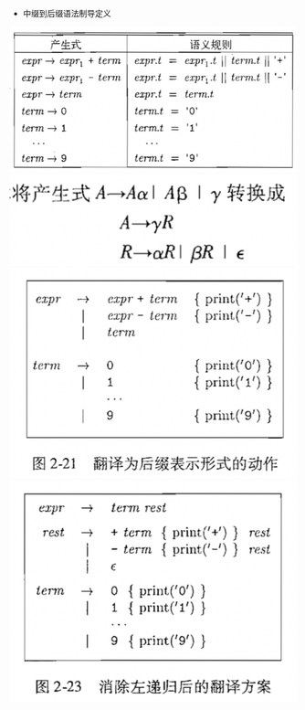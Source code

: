 * 中缀到后缀语法制导定义

![image](https://github.com/lihanruiwork/doc/blob/main/%E7%BC%96%E8%AF%91%E5%8E%9F%E7%90%86.png)
![image](https://github.com/lihanruiwork/doc/blob/main/%E5%B7%A6%E9%80%92%E5%BD%92%E8%BD%AC%E5%8C%96.png)
![image](https://github.com/lihanruiwork/doc/blob/main/%E5%8A%A0%E5%87%8F%E5%90%8E%E7%BC%80.png)
![image](https://github.com/lihanruiwork/doc/blob/main/%E5%8A%A0%E5%87%8F%E6%B6%88%E9%99%A4%E5%B7%A6%E9%80%92%E5%BD%92.png)
